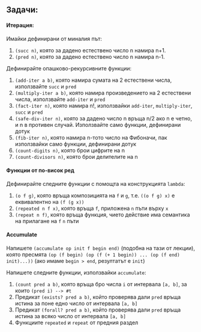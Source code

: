## Задачи:
#### Итерация:
Имайки дефинирани от миналия път:
1. `(succ n)`, която за дадено естествено число n намира n+1.
1. `(pred n)`, която за дадено естествено число n намира n-1.

Дефинирайте опашково-рекурсивните функции:
1. `(add-iter a b)`, която намира сумата на 2 естествени числа, използвайте `succ` и `pred`
1. `(multiply-iter a b)`, която намира произведението на 2 естествени числа, използвайте `add-iter` и `pred`
1. `(fact-iter n)`, която намира n!, използвайки `add-iter`, `multiply-iter`, `succ` и `pred`
1. `(safe-div-iter n)`, която за дадено число n връща n/2 ако n е четно, и n в противен случай. Използвайте само функции, дефинирани дотук
1. `(fib-iter n)`, която намира n-тото число на Фибоначи, пак използвайки само функции, дефинирани дотук
1. `(count-digits n)`, която брои цифрите на n
1. `(count-divisors n)`, която брои делителите на n

#### Функции от по-висок ред
Дефинирайте следните функции с помощта на конструкцията `lambda`:
1. `(o f g)`, която връща композицията на `f` и `g`, т.е. `((o f g) x)` е
еквивалентно на `(f (g x))`
1. `(repeated n f x)`, която връща `f`, приложена `n` пъти върху `x`
1. `(repeat n f)`, която връща функция, чието действие има семантика на
прилагане на `f` `n` пъти

#### Accumulate
Напишете `(accumulate op init f begin end)` (подобна на тази от лекции), която
пресмята `(op (f begin) (op (f (+ 1 begin)) ... (op (f end) init)...))`
(ако имаме `begin > end`, резултатът е `init`)

Напишете следните функции, използвайки `accumulate`:
1. `(count pred a b)`, която връща бро числа `i` от интервала `[a, b]`, за които
`(pred i) --> #t`
1. Предикат `(exists? pred a b)`, който проверява дали `pred` връща истина за поне едно
число от интервала `[a, b]`
1. Предикат `(forall? pred a b)`, който проверява дали `pred` връща истина за всяко
число от интервала `[a, b]`
1. Функциите `repeated` и `repeat` от предния раздел
